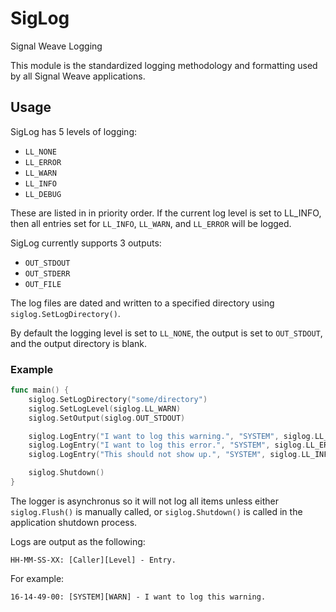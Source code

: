 # SigLog
Signal Weave Logging

This module is the standardized logging methodology and formatting used by all
Signal Weave applications.

## Usage

SigLog has 5 levels of logging:

* `LL_NONE`
* `LL_ERROR`
* `LL_WARN`
* `LL_INFO`
* `LL_DEBUG`

These are listed in in priority order. If the current log level is set to
LL_INFO, then all entries set for `LL_INFO`, `LL_WARN`, and `LL_ERROR` will be
logged.

SigLog currently supports 3 outputs:

* `OUT_STDOUT`
* `OUT_STDERR`
* `OUT_FILE`

The log files are dated and written to a specified directory using
`siglog.SetLogDirectory()`.

By default the logging level is set to `LL_NONE`, the output is set to
`OUT_STDOUT`, and the output directory is blank.

### Example

```go
func main() {
    siglog.SetLogDirectory("some/directory")
    siglog.SetLogLevel(siglog.LL_WARN)
    siglog.SetOutput(siglog.OUT_STDOUT)

    siglog.LogEntry("I want to log this warning.", "SYSTEM", siglog.LL_WARN)
    siglog.LogEntry("I want to log this error.", "SYSTEM", siglog.LL_ERROR)
    siglog.LogEntry("This should not show up.", "SYSTEM", siglog.LL_INFO)

    siglog.Shutdown()
}
```

The logger is asynchronus so it will not log all items unless either
`siglog.Flush()` is manually called, or `siglog.Shutdown()` is called in the
application shutdown process.

Logs are output as the following:

```
HH-MM-SS-XX: [Caller][Level] - Entry.
```

For example:

```
16-14-49-00: [SYSTEM][WARN] - I want to log this warning.
```

